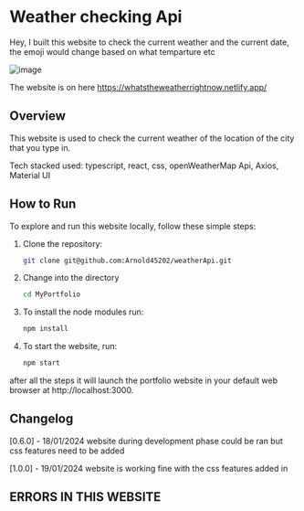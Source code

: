 # Weather checking Api
Hey, I built this website to check the current weather and the current date, the emoji would change based on what temparture etc

![image](https://github.com/Arnold45202/weatherApi/assets/143671110/363bfd3b-edba-4ec9-a212-c633f5775a7a)


The website is on here https://whatstheweatherrightnow.netlify.app/ 

## Overview
This website is used to check the current weather of the location of the city that you type in. 

Tech stacked used: typescript, react, css, openWeatherMap Api, Axios, Material UI 

## How to Run

To explore and run this website locally, follow these simple steps:

1. Clone the repository:

   ```bash
   git clone git@github.com:Arnold45202/weatherApi.git
2. Change into the directory 
   
   ```bash
   cd MyPortfolio
3. To install the node modules run:

   ```bash
   npm install

4. To start the website, run:

   ```bash
   npm start

after all the steps it will launch the portfolio website in your default web browser at http://localhost:3000.

   
## Changelog

[0.6.0] - 18/01/2024 website during development phase could be ran but css features need to be added 

[1.0.0] - 19/01/2024 website is working fine with the css features added in 

## ERRORS IN THIS WEBSITE

